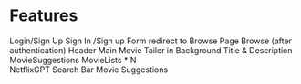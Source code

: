 



# Features
Login/Sign Up 
    Sign In /Sign up Form 
    redirect to Browse Page Browse (after authentication) 
Header 
    Main Movie 
    Tailer in Background 
        Title & Description 
        MovieSuggestions 
            MovieLists * N  
NetflixGPT 
    Search Bar 
    Movie Suggestions